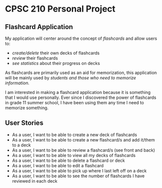 # CPSC 210 Personal Project

## Flashcard  Application

My application will center around the concept
of *flashcards* and allow users to:

- *create/delete* their own decks of flashcards
- *review* their flashcards
- *see statistics* about their progress on decks

As flashcards are primarily used as an aid for memorization, 
this application will be mainly used by *students and those
who need to memorize information.*

I am interested in making a flashcard application because it is
something that I would use personally. Ever since I discovered the 
power of flashcards in grade 11 summer school, I have been using them
any time I need to memorize something.

## User Stories

- As a user, I want to be able to create a new deck of flashcards
- As a user, I want to be able to create a new flashcard/s and add it/them to a deck
- As a user, I want to be able to review a flashcard/s (see front and back)
- As a user, I want to be able to view all my decks of flashcards
- As a user, I want to be able to delete a flashcard or deck
- As a user, I want to be able to edit a flashcard
- As a user, I want to be able to pick up where I last left off on a deck
- As a user, I want to be able to see the number of flashcards I have reviewed in each deck
 